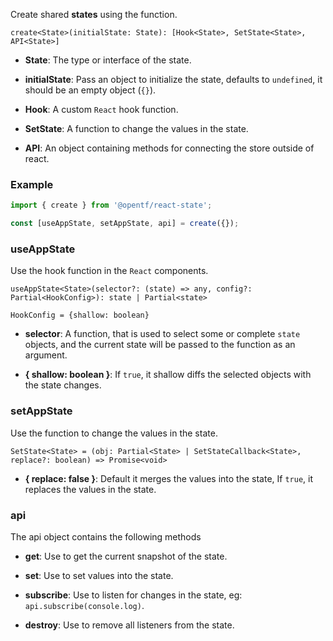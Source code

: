 Create shared **states** using the function.

`create<State>(initialState: State): [Hook<State>, SetState<State>, API<State>]`

- **State**: The type or interface of the state.

- **initialState**: Pass an object to initialize the state, defaults to `undefined`, it should be an empty object (`{}`).

- **Hook**: A custom `React` hook function.

- **SetState**: A function to change the values in the state.

- **API**: An object containing methods for connecting the store outside of react.

### Example

```ts
import { create } from '@opentf/react-state';

const [useAppState, setAppState, api] = create({});
```

### useAppState

Use the hook function in the `React` components.

`useAppState<State>(selector?: (state) => any, config?: Partial<HookConfig>): state | Partial<state>`

`HookConfig = {shallow: boolean}`

- **selector**: A function, that is used to select some or complete `state` objects, and the current state will be passed to the function as an argument.

- **{ shallow: boolean }**: If `true`, it shallow diffs the selected objects with the state changes.

### setAppState

Use the function to change the values in the state.

`SetState<State> = (obj: Partial<State> | SetStateCallback<State>, replace?: boolean) => Promise<void>`

- **{ replace: false }**: Default it merges the values into the state, If `true`, it replaces the values in the state.

### api

The api object contains the following methods

- **get**: Use to get the current snapshot of the state.

- **set**: Use to set values into the state.

- **subscribe**: Use to listen for changes in the state, eg: `api.subscribe(console.log)`.

- **destroy**: Use to remove all listeners from the state.
